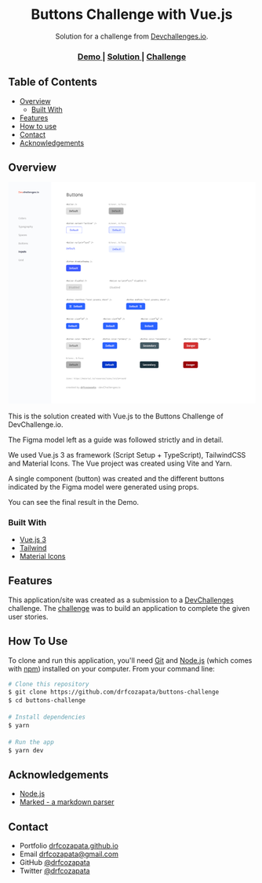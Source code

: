 <h1 align="center">Buttons Challenge with Vue.js</h1>

<div align="center">
   Solution for a challenge from  <a href="http://devchallenges.io" target="_blank">Devchallenges.io</a>.
</div>

<div align="center">
  <h3>
    <a href="https://buttons-challenge-vue.netlify.app/">
      Demo
    </a>
    <span> | </span>
    <a href="https://github.com/drfcozapata/buttons-challenge">
      Solution
    </a>
    <span> | </span>
    <a href="https://devchallenges.io/challenges/ohgVTyJCbm5OZyTB2gNY">
      Challenge
    </a>
  </h3>
</div>

<!-- TABLE OF CONTENTS -->

## Table of Contents

- [Overview](#overview)
  - [Built With](#built-with)
- [Features](#features)
- [How to use](#how-to-use)
- [Contact](#contact)
- [Acknowledgements](#acknowledgements)

<!-- OVERVIEW -->

## Overview

![screenshot](./public/buttons-final.png)

This is the solution created with Vue.js to the Buttons Challenge of DevChallenge.io.

The Figma model left as a guide was followed strictly and in detail.

We used Vue.js 3 as framework (Script Setup + TypeScript), TailwindCSS and Material Icons. The Vue project was created using Vite and Yarn.

A single component (button) was created and the different buttons indicated by the Figma model were generated using props.

You can see the final result in the Demo.

### Built With

- [Vue.js 3](https://vuejs.org/)
- [Tailwind](https://tailwindcss.com/)
- [Material Icons](https://fonts.google.com/icons)

## Features

This application/site was created as a submission to a [DevChallenges](https://devchallenges.io/challenges) challenge. The [challenge](https://devchallenges.io/challenges/ohgVTyJCbm5OZyTB2gNY) was to build an application to complete the given user stories.

## How To Use

To clone and run this application, you'll need [Git](https://git-scm.com) and [Node.js](https://nodejs.org/en/download/) (which comes with [npm](http://npmjs.com)) installed on your computer. From your command line:

```bash
# Clone this repository
$ git clone https://github.com/drfcozapata/buttons-challenge
$ cd buttons-challenge

# Install dependencies
$ yarn

# Run the app
$ yarn dev
```

## Acknowledgements

<!-- This section should list any articles or add-ons/plugins that helps you to complete the project. This is optional but it will help you in the future. For exmpale -->

- [Node.js](https://nodejs.org/)
- [Marked - a markdown parser](https://github.com/chjj/marked)

## Contact

- Portfolio [drfcozapata.github.io](https://drfcozapata.github.io/)
- Email [drfcozapata@gmail.com](mailto:drfcozapata@gmail.com)
- GitHub [@drfcozapata](https://github.com/drfcozapata)
- Twitter [@drfcozapata](https://twitter.com/drfcozapata)
